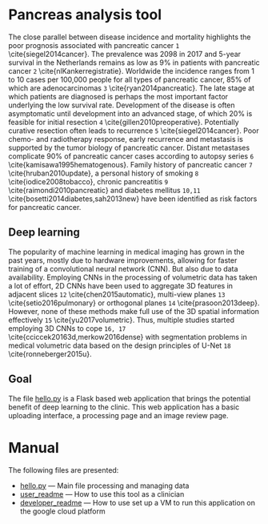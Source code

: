 Pancreas analysis tool
=====

The close parallel between disease incidence and mortality highlights the poor prognosis associated with pancreatic cancer `1` \cite{siegel2014cancer}. The prevalence was 2098 in 2017 and 5-year survival in the Netherlands remains as low as 9\% in patients with pancreatic cancer `2` \cite{nlKankerregistratie}. Worldwide the incidence ranges from 1 to 10 cases per 100,000 people for all types of pancreatic cancer, 85\% of which are adenocarcinomas `3` \cite{ryan2014pancreatic}. The late stage at which patients are diagnosed is perhaps the most important factor underlying the low survival rate. Development of the disease is often asymptomatic until development into an advanced stage, of which 20\% is feasible for initial resection `4` \cite{gillen2010preoperative}. Potentially curative resection often leads to recurrence `5` \cite{siegel2014cancer}. Poor chemo- and radiotherapy response, early recurrence and metastasis is supported by the tumor biology of pancreatic cancer. Distant metastases complicate 90\% of pancreatic cancer cases according to autopsy series `6` \cite{kamisawa1995hematogenous}. Family history of pancreatic cancer `7` \cite{hruban2010update}, a personal history of smoking `8` \cite{iodice2008tobacco}, chronic pancreatitis `9` \cite{raimondi2010pancreatic} and diabetes mellitus `10,11` \cite{bosetti2014diabetes,sah2013new} have been identified as risk factors for pancreatic cancer.

Deep learning
-----

The popularity of machine learning in medical imaging has grown in the past years, mostly due to hardware improvements, allowing for faster training of a convolutional neural network (CNN). But also due to data availability. 
Employing CNNs in the processing of volumetric data has taken a lot of effort, 2D CNNs have been used to aggregate 3D features in adjacent slices `12` \cite{chen2015automatic}, multi-view planes `13` \cite{setio2016pulmonary} or orthogonal planes `14` \cite{prasoon2013deep}. However, none of these methods make full use of the 3D spatial information effectively `15` \cite{yu2017volumetric}. Thus, multiple studies started employing 3D CNNs to cope `16, 17` \cite{cciccek20163d,merkow2016dense} with segmentation problems in medical volumetric data based on the design principles of U-Net `18` \cite{ronneberger2015u}.

Goal
-----

The file [hello.py](https://github.com/BartTh/pancreasread/blob/master/hello.py) is a Flask based web application that brings the potential benefit of deep learning to the clinic. This web application has a basic uploading interface, a processing page and an image review page. 

# Manual

The following files are presented:
- [hello.py](https://github.com/BartTh/pancreasread/blob/master/hello.py) &mdash; Main file processing and managing data
- [user_readme](https://github.com/BartTh/pancreasread/blob/master/User_readme.md) &mdash; How to use this tool as a clinician
- [developer_readme](https://github.com/BartTh/pancreasread/blob/master/Developer_readme.md) &mdash; How to use set up a VM to run this application on the google cloud platform
